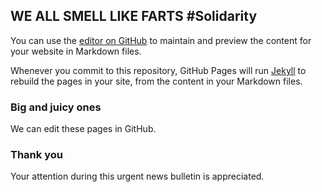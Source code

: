 ## WE ALL SMELL LIKE FARTS #Solidarity 

You can use the [editor on GitHub](https://github.com/Los-Kinder-Coders/loskinderguardians-com/edit/gh-pages/index.md) to maintain and preview the content for your website in Markdown files.

Whenever you commit to this repository, GitHub Pages will run [Jekyll](https://jekyllrb.com/) to rebuild the pages in your site, from the content in your Markdown files.

### Big and juicy ones

We can edit these pages in GitHub.

### Thank you

Your attention during this urgent news bulletin is appreciated.
